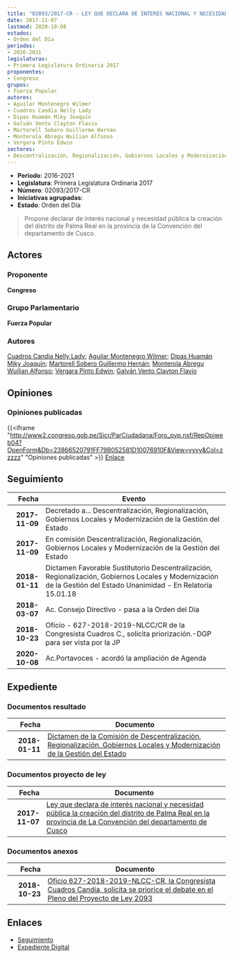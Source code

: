 ```yaml
---
title: "02093/2017-CR - LEY QUE DECLARA DE INTERÉS NACIONAL Y NECESIDAD PÚBLICA LA CREACIÓN DEL DISTRITO DE PALMA REAL EN LA PROVINCIA DE LA CONVENCIÓN DEL DEPARTAMENTO DE CUSCO"
date: 2017-11-07
lastmod: 2020-10-08
estados:
- Orden del Día
periodos:
- 2016-2021
legislaturas:
- Primera Legislatura Ordinaria 2017
proponentes:
- Congreso
grupos:
- Fuerza Popular
autores:
- Aguilar Montenegro Wilmer
- Cuadros Candia Nelly Lady
- Dipas Huamán Miky Joaquín
- Galván Vento Clayton Flavio
- Martorell Sobero Guillermo Hernán
- Monterola Abregu Wuilian Alfonso
- Vergara Pinto Edwin
sectores:
- Descentralización, Regionalización, Gobiernos Locales y Modernización de la Gestión del Estado
---
```

- **Periodo**: 2016-2021
- **Legislatura**: Primera Legislatura Ordinaria 2017
- **Número**: 02093/2017-CR
- **Iniciativas agrupadas**: 
- **Estado**: Orden del Día

> Propone declarar de interés nacional y necesidad pública la creación del distrito de Palma Real en la provincia de la Convención del departamento de Cusco.


## Actores

### Proponente

**Congreso**

### Grupo Parlamentario

**Fuerza Popular**

### Autores

[Cuadros Candia Nelly Lady](mailto:mailto:ncuadros@congreso.gob.pe); [Aguilar Montenegro Wilmer](mailto:mailto:waguilar@congreso.gob.pe); [Dipas Huamán Miky Joaquín](mailto:mailto:mdipas@congreso.gob.pe); [Martorell Sobero Guillermo Hernán](mailto:mailto:gmartorell@congreso.gob.pe); [Monterola Abregu Wuilian Alfonso](mailto:mailto:wmonterola@congreso.gob.pe); [Vergara Pinto Edwin](mailto:mailto:evergara@congreso.gob.pe); [Galván Vento Clayton Flavio](mailto:mailto:cgalvan@congreso.gob.pe)

## Opiniones

### Opiniones publicadas

{{<iframe "http://www2.congreso.gob.pe/Sicr/ParCiudadana/Foro_pvp.nsf/RepOpiweb04?OpenForm&Db=23866520791FF79B052581D10076910F&View=yyyy&Col=zzzzz" "Opiniones publicadas" >}}
[Enlace](http://www2.congreso.gob.pe/Sicr/ParCiudadana/Foro_pvp.nsf/RepOpiweb04?OpenForm&Db=23866520791FF79B052581D10076910F&View=yyyy&Col=zzzzz)


## Seguimiento

| Fecha | Evento |
|------:|--------|
| **2017-11-09** | Decretado a... Descentralización, Regionalización, Gobiernos Locales y Modernización de la Gestión del Estado |
| **2017-11-09** | En comisión Descentralización, Regionalización, Gobiernos Locales y Modernización de la Gestión del Estado |
| **2018-01-11** | Dictamen Favorable Sustitutorio Descentralización, Regionalización, Gobiernos Locales y Modernización de la Gestión del Estado Unanimidad - En Relatoría 15.01.18 |
| **2018-03-07** | Ac. Consejo Directivo - pasa a la Orden del Día |
| **2018-10-23** | Oficio - 627-2018-2019-NLCC/CR de la Congresista Cuadros C., solicita priorización.-DGP para ser vista por la JP |
| **2020-10-08** | Ac.Portavoces - acordó la ampliación de Agenda |

## Expediente

### Documentos resultado

| Fecha | Documento |
|------:|-----------|
| **2018-01-11** | [Dictamen de la Comisión de Descentralización, Regionalización, Gobiernos Locales y Modernización de la Gestión del Estado](http://www.leyes.congreso.gob.pe/Documentos/2016_2021/Dictamenes/Proyectos_de_Ley/02093DC08MAY20180111.pdf) |

### Documentos proyecto de ley

| Fecha | Documento |
|------:|-----------|
| **2017-11-07** | [Ley que declara de interés nacional y necesidad pública la creación del distrito de Palma Real en la provincia de La Convención del departamento de Cusco](http://www.leyes.congreso.gob.pe/Documentos/2016_2021/Proyectos_de_Ley_y_de_Resoluciones_Legislativas/PL0209320171107.pdf) |

### Documentos anexos

| Fecha | Documento |
|------:|-----------|
| **2018-10-23** | [Oficio 627-2018-2019-NLCC-CR, la Congresista Cuadros Candia, solicita se priorice el debate en el Pleno del Proyecto de Ley 2093](http://www.leyes.congreso.gob.pe/Documentos/2016_2021/Oficios/Congresistas/OFICIO-627-2018-2019-NLCC-CR.pdf) |

## Enlaces

- [Seguimiento](http://www2.congreso.gob.pe/Sicr/TraDocEstProc/CLProLey2016.nsf/f7fff46988ca05b1052578e100829cc7/ec1f4dffb090c084052581d1007e548a?OpenDocument)
- [Expediente Digital](http://www2.congreso.gob.pe/Sicr/TraDocEstProc/Expvirt_2011.nsf/visbusqptramdoc1621/02093?opendocument)

